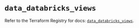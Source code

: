# `data_databricks_views`

Refer to the Terraform Registry for docs: [`data_databricks_views`](https://registry.terraform.io/providers/databricks/databricks/1.65.0/docs/data-sources/views).
